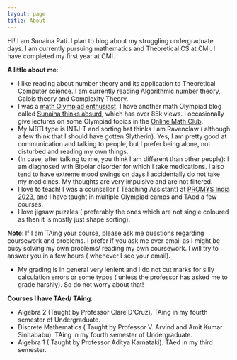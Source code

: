 ```yaml
---
layout: page
title: About
---
```



Hi! I am Sunaina Pati. I plan to blog about my struggling undergraduate days. I am currently pursuing mathematics and Theoretical CS at CMI. I have completed my first year at CMI. 

**A little about me**:
- I like reading about number theory and its application to Theoretical Computer science. I am currently reading Algorithmic number theory, Galois theory and Complexity Theory.
- I was a [math Olympiad enthusiast](https://www.egmo.org/people/person2282/). I have another math Olympiad blog called [Sunaina thinks absurd](https://sunainalovesmath.blogspot.com/), which has over 85k views. I occasionally give lectures on some Olympiad topics in the [Online Math Club](https://www.youtube.com/c/onlinemathclub).
- My MBTI type is INTJ-T and sorting hat thinks I am Ravenclaw ( although a few think that I should have gotten Slytherin). Yes, I am pretty good at communication and talking to people, but I prefer being alone, not disturbed and reading my own things.
- (In case, after talking to me, you think I am different than other people): I am diagnosed with Bipolar disorder for which I take medications. I also tend to have extreme mood swings on days I accidentally do not take my medicines. My thoughts are very impulsive and are not filtered. 
- I love to teach! I was a counsellor ( Teaching Assistant) at [PROMYS India 2023](https://promys-india.org/), and I have taught in multiple Olympiad camps and TAed a few courses.
- I love jigsaw puzzles ( preferably the ones which are not single coloured as then it is mostly just shape sorting).

**Note**: If I am TAing your course, please ask me questions regarding coursework and problems. I prefer if you ask me over email as I might be busy solving my own problems/ reading my own coursework. I will try to answer you in a few hours ( whenever I see your email).
- My grading is in general very lenient and I do not cut marks for silly calculation errors or some typos ( unless the professor has asked me to grade harshly). So do not worry about that!

**Courses I have TAed/ TAing**:
- Algebra 2 (Taught by Professor Clare D'Cruz). TAing in my fourth semester of Undergraduate.
- Discrete Mathematics ( Taught by Professor V. Arvind and Amit Kumar Sinhababu). TAing in my fourth semester of Undergraduate.
- Algebra 1 ( Taught by Professor Aditya Karnataki). TAed in my third semester.





